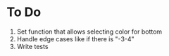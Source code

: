 # To Do

1. Set function that allows selecting color for bottom
2. Handle edge cases like if there is "-3-4"
3. Write tests